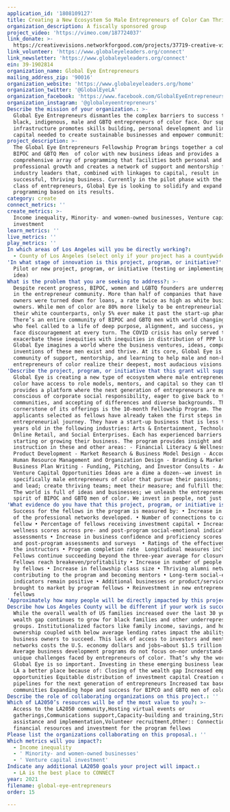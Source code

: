 ```yaml
---
application_id: '1808109127'
title: Creating a New Ecosystem So Male Entrepreneurs of Color Can Thrive
organization_description: A fiscally sponsored group
project_video: 'https://vimeo.com/187724037'
link_donate: >-
  https://creativevisions.networkforgood.com/projects/37719-creative-visions-fiscal-sponsorship-global-eye-entrepreneurs
link_volunteer: 'https://www.globaleyeleaders.org/connect'
link_newsletter: 'https://www.globaleyeleaders.org/connect'
ein: 39-1902814
organization_name: Global Eye Entrepreneurs
mailing_address_zip: '90016'
organization_website: 'https://www.globaleyeleaders.org/home'
organization_twitter: '@GlobalEyeLA'
organization_facebook: 'https://www.facebook.com/GlobalEyeEntrepreneurs'
organization_instagram: '@globaleyeentrepreneurs'
Describe the mission of your organization.: >-
  Global Eye Entrepreneurs dismantles the complex barriers to success that
  black, indigenous, male and GBTQ entrepreneurs of color face. Our support
  infrastructure promotes skills building, personal development and linkages to
  capital needed to create sustainable businesses and empower communities. 
project_description: >-
  The Global Eye Entrepreneurs Fellowship Program brings together a cohort of
  BIPOC and GBTQ Men  of color with new business ideas and provides a
  comprehensive array of programming that facilities both personal and
  professional growth and creates a network of support and mentorship from
  industry leaders that, combined with linkages to capital, result in
  successful, thriving business. Currently in the pilot phase with the first
  class of entrepreneurs, Global Eye is looking to solidify and expand the
  programming based on its results.
category: create
connect_metrics: ''
create_metrics: >-
  Income inequality, Minority- and women-owned businesses, Venture capital
  investment
learn_metrics: ''
live_metrics: ''
play_metrics: ''
In which areas of Los Angeles will you be directly working?:
  - County of Los Angeles (select only if your project has a countywide benefit)
'In what stage of innovation is this project, program, or initiative?': >-
  Pilot or new project, program, or initiative (testing or implementing a new
  idea)
What is the problem that you are seeking to address?: >-
  Despite recent progress, BIPOC, women and LGBTQ founders are underrepresented
  in the entrepreneur community. More than half of companies that have black
  owners were turned down for loans, a rate twice as high as white business
  owners. While men of color are 80% more likely to be entrepreneurial than
  their white counterparts, only 5% ever make it past the start-up phase.
  There’s an entire community of BIPOC and GBTQ men with world changing ideas
  who feel called to a life of deep purpose, alignment, and success, yet they
  face discouragement at every turn. The COVID crisis has only served to
  exacerbate these inequities with inequities in distribution of PPP loans.
  Global Eye imagines a world where the business ventures, ideas, companies, and
  inventions of these men exist and thrive. At its core, Global Eye is a
  community of support, mentorship, and learning to help male and non-binary
  entrepreneurs of color realize their deepest, most audacious visions. 
'Describe the project, program, or initiative that this grant will support to address the problem identified.': >-
  Global Eye is creating a new type of ecosystem where male entrepreneurs of
  color have access to role models, mentors, and capital so they can thrive. It
  provides a platform where the next generation of entrepreneurs are more aware,
  conscious of corporate social responsibility, eager to give back to their
  communities, and accepting of differences and diverse backgrounds. The
  cornerstone of its offerings is the 10-month Fellowship Program. The
  applicants selected as fellows have already taken the first steps in their
  entrepreneurial journey. They have a start-up business that is less than three
  years old in the following industries: Arts & Entertainment, Technology,
  Online Retail, and Social Enterprises. Each has experienced barriers to
  starting or growing their business. The program provides insight and
  instruction in these and other areas: - Financial Literacy & Wellness -
  Product Development - Market Research & Business Model Design - Accounting -
  Human Resource Management and Organization Design - Branding & Marketing -
  Business Plan Writing - Funding, Pitching, and Investor Consults - Access to
  Venture Capital Opportunities Ideas are a dime a dozen--we invest in people,
  specifically male entrepreneurs of color that pursue their passions; implement
  and lead; create thriving teams; meet their measure; and fulfill their dreams.
  The world is full of ideas and businesses; we unleash the entrepreneurial
  spirit of BIPOC and GBTQ men of color. We invest in people, not just ideas.
'What evidence do you have that this project, program, or initiative is or will be successful, and how will you define and measure success?': >-
  Success for the fellows in the program is measured by: • Increase in the size
  of the professional networks developed. • Number of connections to capital per
  fellow • Percentage of fellows receiving investment capital • Increase in
  wellness scores across pre- and post-program social-emotional indicator
  assessments • Increase in business confidence and proficiency scores from pre-
  and post-program assessments and surveys  • Ratings of the effectiveness of
  the instructors • Program completion rate  Longitudinal measures include: •
  Fellows continue succeeding beyond the three-year average for closures •
  Fellows reach breakeven/profitability • Increase in number of people employed
  by fellows • Increase in fellowship class size • Thriving alumni network
  contributing to the program and becoming mentors • Long-term social-emotional
  indicators remain positive • Additional businesses or product/service ideas
  brought to market by program fellows • Reinvestment in new entrepreneurs and
  fellows
'Approximately how many people will be directly impacted by this project, program, or initiative?': '15'
Describe how Los Angeles County will be different if your work is successful.: >-
  While the overall wealth of US families increased over the last 30 years, the
  wealth gap continues to grow for black families and other underrepresented
  groups. Institutionalized factors like family income, savings, and home
  ownership coupled with below average lending rates impact the ability of BIPOC
  business owners to succeed. This lack of access to investors and mentor
  networks costs the U.S. economy dollars and jobs—about $1.5 trillion per year.
  Average business development programs do not focus on—nor understand—the
  unique challenges faced by entrepreneurs of color. That’s why the work of
  Global Eye is so important. Investing in these emerging business leaders makes
  LA a better place because of: Closing of the wealth gap Increased employment
  opportunities Equitable distribution of investment capital Creation of
  pipelines for the next generation of entrepreneurs Increased tax base for our
  communities Expanding hope and success for BIPCO and GBTQ men of color 
Describe the role of collaborating organizations on this project.: ''
Which of LA2050’s resources will be of the most value to you?: >-
  Access to the LA2050 community,Hosting virtual events or
  gatherings,Communications support,Capacity-building and training,Strategy
  assistance and implementation,Volunteer recruitment,Other:: Connections to
  financial resources and investment for the program fellows
Please list the organizations collaborating on this proposal.: ''
Which metrics will you impact?:
  - Income inequality
  - ' Minority- and women-owned businesses'
  - ' Venture capital investment'
Indicate any additional LA2050 goals your project will impact.:
  - LA is the best place to CONNECT
year: 2021
filename: global-eye-entrepreneurs
order: 15

---
```

